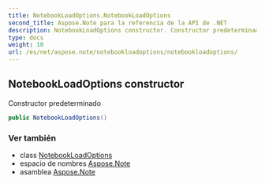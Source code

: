 ```yaml
---
title: NotebookLoadOptions.NotebookLoadOptions
second_title: Aspose.Note para la referencia de la API de .NET
description: NotebookLoadOptions constructor. Constructor predeterminado
type: docs
weight: 10
url: /es/net/aspose.note/notebookloadoptions/notebookloadoptions/
---
```

## NotebookLoadOptions constructor

Constructor predeterminado

```csharp
public NotebookLoadOptions()
```

### Ver también

* class [NotebookLoadOptions](../)
* espacio de nombres [Aspose.Note](../../notebookloadoptions/)
* asamblea [Aspose.Note](../../../)


